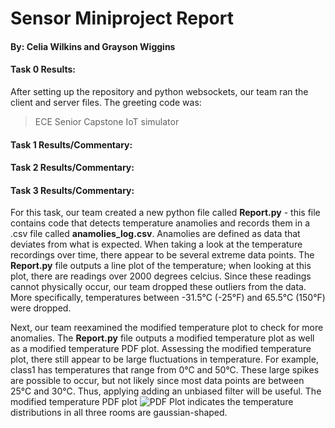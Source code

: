 # Sensor Miniproject Report
#### By: Celia Wilkins and Grayson Wiggins

#### Task 0 Results:
After setting up the repository and python websockets, our team ran the client and server files. The greeting code was:
>ECE Senior Capstone IoT simulator

#### Task 1 Results/Commentary:

#### Task 2 Results/Commentary:

#### Task 3 Results/Commentary:
For this task, our team created a new python file called __Report.py__ - this file contains code that detects temperature anamolies and records them in a .csv file called __anamolies_log.csv__. Anamolies are defined as data that deviates from what is expected. When taking a look at the temperature recordings over time, there appear to be several extreme data points. The __Report.py__ file outputs a line plot of the temperature; when looking at this plot, there are readings over 2000 degrees celcius. Since these readings cannot physically occur, our team dropped these outliers from the data. More specifically, temperatures between -31.5°C (-25°F) and 65.5°C (150°F) were dropped.

Next, our team reexamined the modified temperature plot to check for more anomalies. The __Report.py__ file outputs a modified temperature plot as well as a modified temperature PDF plot. Assessing the modified temperature plot, there still appear to be large fluctuations in temperature. For example, class1 has temperatures that range from 0°C and 50°C. These large spikes are possible to occur, but not likely since most data points are between 25°C and 30°C. Thus, applying adding an unbiased filter will be useful. The modified temperature PDF plot ![PDF Plot](https://github.com/graysonw15/2020-sensor-miniproject/tree/main/output_plots/Modified_PDF.png) indicates the temperature distributions in all three rooms are gaussian-shaped. 
